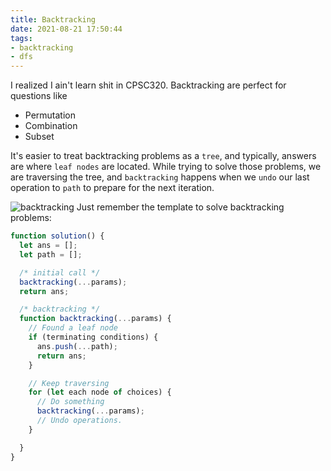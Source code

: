 ```yaml
---
title: Backtracking
date: 2021-08-21 17:50:44
tags:
- backtracking
- dfs
---
```

I realized I ain't learn shit in CPSC320.
Backtracking are perfect for questions like
- Permutation
- Combination
- Subset

It's easier to treat backtracking problems as a `tree`, and typically, answers are where `leaf nodes` are located. While trying to solve those problems, we are traversing the tree, and `backtracking` happens when we `undo` our last operation to `path` to prepare for the next iteration.

![backtracking](https://i.ibb.co/mSfY83s/autodraw-8-21-2021.png)
Just remember the template to solve backtracking problems:
```javascript
function solution() {
  let ans = [];
  let path = [];

  /* initial call */
  backtracking(...params);
  return ans;

  /* backtracking */
  function backtracking(...params) {
    // Found a leaf node
    if (terminating conditions) {
      ans.push(...path);
      return ans;
    }

    // Keep traversing
    for (let each node of choices) {
      // Do something
      backtracking(...params);
      // Undo operations.
    }

  }
}
```